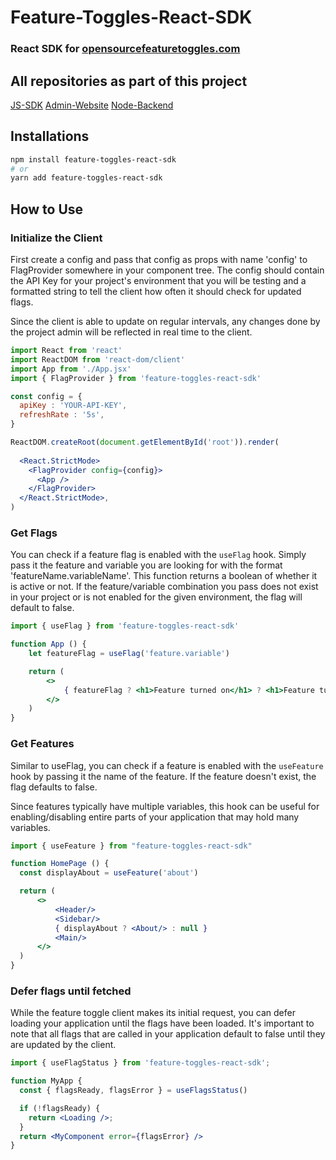 # Feature-Toggles-React-SDK
### React SDK for [opensourcefeaturetoggles.com](https://opensourcefeaturetoggles.com)

## All repositories as part of this project

[JS-SDK](https://github.com/DONTSTOPLOVINGMEBABY/Feature-Flagging-Client-API)
[Admin-Website](https://github.com/DONTSTOPLOVINGMEBABY/Feature-Flagging-Admin-UI)
[Node-Backend](https://github.com/DONTSTOPLOVINGMEBABY/Feature-Flagging-Server)

## Installations

```bash
npm install feature-toggles-react-sdk
# or 
yarn add feature-toggles-react-sdk 
```

## How to Use 
### Initialize the Client

First create a config and pass that config as props with name 'config' to FlagProvider somewhere in your component tree. The config should contain the API Key for your project's environment that you will be testing and a formatted string to tell the client how often it should check for updated flags.

Since the client is able to update on regular intervals, any changes done by the project admin will be reflected in real time to the client. 

```jsx
import React from 'react'
import ReactDOM from 'react-dom/client'
import App from './App.jsx'
import { FlagProvider } from 'feature-toggles-react-sdk'

const config = {
  apiKey : 'YOUR-API-KEY', 
  refreshRate : '5s', 
}

ReactDOM.createRoot(document.getElementById('root')).render(
  
  <React.StrictMode>
    <FlagProvider config={config}>
      <App />
    </FlagProvider>
  </React.StrictMode>,
)
```

### Get Flags

You can check if a feature flag is enabled with the ```useFlag``` hook. Simply pass it the feature and variable you are looking for with the format 'featureName.variableName'. This function returns a boolean of whether it is active or not. If the feature/variable combination you pass does not exist in your project or is not enabled for the given environment, the flag will default to false. 

```jsx
import { useFlag } from 'feature-toggles-react-sdk'

function App () {
    let featureFlag = useFlag('feature.variable')

    return (
        <>
            { featureFlag ? <h1>Feature turned on</h1> ? <h1>Feature turned off</h1> }
        </>
    )
}
```

### Get Features

Similar to useFlag, you can check if a feature is enabled with the ```useFeature``` hook by passing it the name of the feature. If the feature doesn't exist, the flag defaults to false. 

Since features typically have multiple variables, this hook can be useful for enabling/disabling entire parts of your application that may hold many variables.

```jsx
import { useFeature } from "feature-toggles-react-sdk"

function HomePage () {
  const displayAbout = useFeature('about')

  return (
      <>
          <Header/>
          <Sidebar/>
          { displayAbout ? <About/> : null } 
          <Main/>
      </>
  )
}
```

### Defer flags until fetched 

While the feature toggle client makes its initial request, you can defer loading your application until the flags have been loaded. It's important to note that all 
flags that are called in your application default to false until they are updated by the client. 

```jsx
import { useFlagStatus } from 'feature-toggles-react-sdk';

function MyApp {
  const { flagsReady, flagsError } = useFlagsStatus()

  if (!flagsReady) {
    return <Loading />;
  }
  return <MyComponent error={flagsError} />
}
```